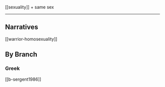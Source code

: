 [[sexuality]] + same sex

---

## Narratives
[[warrior-homosexuality]]

## By Branch
### Greek
[[b-sergent1986]]